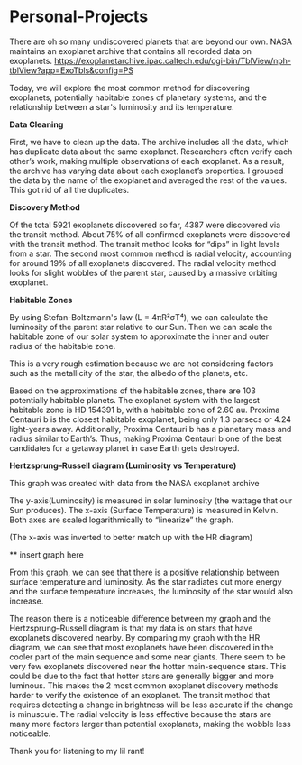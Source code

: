 # Personal-Projects
There are oh so many undiscovered planets that are beyond our own. NASA maintains an exoplanet archive that contains all recorded data on exoplanets.
https://exoplanetarchive.ipac.caltech.edu/cgi-bin/TblView/nph-tblView?app=ExoTbls&config=PS

Today, we will explore the most common method for discovering exoplanets, potentially habitable zones of planetary systems, and the relationship between a star's luminosity and its temperature. 

**Data Cleaning**

First, we have to clean up the data. The archive includes all the data, which has duplicate data about the same exoplanet. Researchers often verify each other’s work, making multiple observations of each exoplanet. As a result, the archive has varying data about each exoplanet’s properties. I grouped the data by the name of the exoplanet and averaged the rest of the values. This got rid of all the duplicates. 

**Discovery Method**

Of the total 5921 exoplanets discovered so far, 4387 were discovered via the transit method. About 75% of all confirmed exoplanets were discovered with the transit method. The transit method looks for “dips” in light levels from a star. The second most common method is radial velocity, accounting for around 19% of all exoplanets discovered. The radial velocity method looks for slight wobbles of the parent star, caused by a massive orbiting exoplanet.


**Habitable Zones**

By using Stefan-Boltzmann's law (L = 4πR²σT⁴), we can calculate the luminosity of the parent star relative to our Sun. Then we can scale the habitable zone of our solar system to approximate the inner and outer radius of the habitable zone. 


This is a very rough estimation because we are not considering factors such as the metallicity of the star, the albedo of the planets, etc. 


Based on the approximations of the habitable zones, there are 103 potentially habitable planets. The exoplanet system with the largest habitable zone is HD 154391 b, with a habitable zone of 2.60 au.  Proxima Centauri b is the closest habitable exoplanet, being only 1.3 parsecs or 4.24 light-years away. Additionally, Proxima Centauri b has a planetary mass and radius similar to Earth’s. Thus, making Proxima Centauri b one of the best candidates for a getaway planet in case Earth gets destroyed. 

**Hertzsprung–Russell diagram (Luminosity vs Temperature)** 

This graph was created with data from the NASA exoplanet archive

The y-axis(Luminosity) is measured in solar luminosity (the wattage that our Sun produces). The x-axis (Surface Temperature) is measured in Kelvin. Both axes are scaled logarithmically to “linearize” the graph. 

(The x-axis was inverted to better match up with the HR diagram)

** insert graph here


From this graph, we can see that there is a positive relationship between surface temperature and luminosity. As the star radiates out more energy and the surface temperature increases, the luminosity of the star would also increase. 

The reason there is a noticeable difference between my graph and the Hertzsprung–Russell diagram is that my data is on stars that have exoplanets discovered nearby. By comparing my graph with the HR diagram, we can see that most exoplanets have been discovered in the cooler part of the main sequence and some near giants. There seem to be very few exoplanets discovered near the hotter main-sequence stars. This could be due to the fact that hotter stars are generally bigger and more luminous. This makes the 2 most common exoplanet discovery methods harder to verify the existence of an exoplanet. The transit method that requires detecting a change in brightness will be less accurate if the change is minuscule. The radial velocity is less effective because the stars are many more factors larger than potential exoplanets, making the wobble less noticeable. 

Thank you for listening to my lil rant! 
